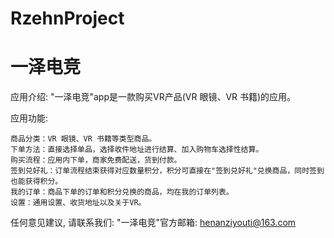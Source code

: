 # RzehnProject
# 一泽电竞

  应用介绍: "一泽电竞"app是一款购买VR产品(VR 眼镜、VR 书籍)的应用。

  应用功能: 
  
    商品分类：VR 眼镜、VR 书籍等类型商品。
    下单方法：直接选择单品，选择收件地址进行结算、加入购物车选择性结算。
    购买流程：应用内下单，商家免费配送，货到付款。
    签到兑好礼：订单流程结束获得对应数量积分，积分可直接在"签到兑好礼"兑换商品，同时签到也能获得积分。
    我的订单：商品下单的订单和积分兑换的商品，均在我的订单列表。
    设置：通用设置、收货地址以及关于VR。
    
  任何意见建议, 请联系我们: 
  "一泽电竞"官方邮箱: henanziyouti@163.com
